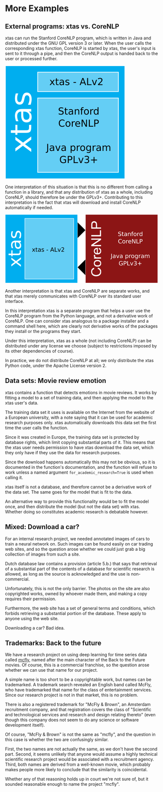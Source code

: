 # More Examples

## External programs: xtas vs. CoreNLP

xtas can run the Stanford CoreNLP program, which is written in Java and distributed under the GNU GPL version 3 or later. When the user calls the corresponding xtas function, CoreNLP is started by xtas, the user's input is sent to it through a pipe, and then the CoreNLP output is handed back to the user or processed further.

![An illustration of the xtas vs. CoreNLP example. A square represents the combined work xtas. Within this square, there is a wide low rectangle at the top representing the xtas Python code, licensed under the Apache License v2. Below that is a square containing the words "Stanford CoreNLP" and "Java program GPLv3+".](xtas_corenlp_1_96.svg.png)

One interpretation of this situation is that this is no different from calling a function in a library, and that any distribution of xtas as a whole, including CoreNLP, should therefore be under the GPLv3+. Contributing to this interpretation is the fact that xtas will download and install CoreNLP automatically if needed.

![Another illustration of the xtas vs. CoreNLP example. A square on the left represents the combined work xtas. Within this square, there is a rectangle representing the xtas Python code, licensed under the Apache License v2. On the right is a separate square representing CoreNLP, with the text "Stanford CoreNLP" and "Java program GPLv3+". Between the squares are two arrows, one at the top pointing from xtas to CoreNLP, and one at the bottom pointing from CoreNLP to xtas.](xtas_corenlp_2_96.svg.png)

Another interpretation is that xtas and CoreNLP are separate works, and that xtas merely communicates with CoreNLP over its standard user interface.

In this interpretation xtas is a separate program that helps a user use the CoreNLP program from the Python language, and not a derivative work of CoreNLP. One can consider xtas analogous to a package installer and a command shell here, which are clearly not derivative works of the packages they install or the programs they start.

Under this interpretation, xtas as a whole (not including CoreNLP) can be distributed under any license we choose (subject to restrictions imposed by its other dependencies of course).

In practice, we do not distribute CoreNLP at all; we only distribute the xtas Python code, under the Apache License version 2.


## Data sets: Movie review emotion

xtas contains a function that detects emotions in movie reviews. It works by fitting a model to a set of training data, and then applying the model to the xtas user's data.

The training data set it uses is available on the Internet from the website of a European university, with a note saying that it can be used for academic research purposes only. xtas automatically downloads this data set the first time the user calls the function.

Since it was created in Europe, the training data set is protected by database rights, which limit copying substantial parts of it. This means that the xtas user needs permission to have xtas download the data set, which they only have if they use the data for research purposes.

Since the download happens automatically this may not be obvious, so it is documented in the function's documentation, and the function will refuse to work  unless a named argument `for_academic_research=True` is used when calling it.

xtas itself is not a database, and therefore cannot be a derivative work of the data set. The same goes for the model that is fit to the data.

An alternative way to provide this functionality would be to fit the model once, and then distribute the model (but not the data set) with xtas. Whether doing so constitutes academic research is debatable however.


## Mixed: Download a car?

For an internal research project, we needed annotated images of cars to train a neural network on. Such images can be found easily on car trading web sites, and so the question arose whether we could just grab a big collection of images from such a site.

Dutch database law contains a provision (article 5.b.) that says that retrieval of a substantial part of the contents of a database for scientific research is allowed, as long as the source is acknowledged and the use is non-commercial.

Unfortunately, this is not the only barrier. The photos on the site are also copyrighted works, owned by whoever made them, and making a copy requires their permission.

Furthermore, the web site has a set of general terms and conditions, which forbids retrieving a substantial portion of the database. These apply to anyone using the web site.

Downloading a car? Bad idea.


## Trademarks: Back to the future

We have a research project on using deep learning for time series data called [mcfly](https://github.com/NLeSC/mcfly), named after the main character of the Back to the Future movies. Of course, this is a commercial franchise, so the question arose whether we can use that name for our project.

A simple name is too short to be a copyrightable work, but names can be trademarked. A trademark search revealed an English band called McFly, who have trademarked that name for the class of entertainment services. Since our research project is not in that market, this is no problem.

There is also a registered trademark for "McFly & Brown", an Amsterdam recruitment company, and that registration covers the class of "Scientific and technological services and research and design relating thereto" (even though this company does not seem to do any science or software development itself).

Of course, "McFly & Brown" is not the same as "mcfly", and the question in this case is whether the two are confusingly similar.

First, the two names are not actually the same, as we don't have the second part. Second, it seems unlikely that anyone would assume a highly technical scientific research project would be associated with a recruitment agency. Third, both names are derived from a well-known movie, which probably makes people more likely to conclude that the similarity is coincidental.

Whether any of that reasoning holds up in court we're not sure of, but it sounded reasonable enough to name the project "mcfly".

